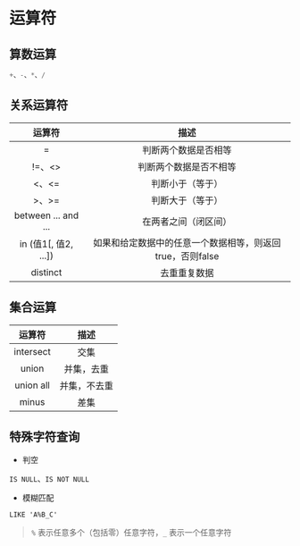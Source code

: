 # 运算符

##  算数运算

```sql
+、-、*、/
```

## 关系运算符

|        运算符        |                           描述                            |
| :------------------: | :-------------------------------------------------------: |
|          =           |                   判断两个数据是否相等                    |
|        !=、<>        |                  判断两个数据是否不相等                   |
|        <、<=         |                     判断小于（等于）                      |
|        >、>=         |                     判断大于（等于）                      |
| between ... and ...  |                   在两者之间（闭区间）                    |
| in (值1[, 值2, ...]) | 如果和给定数据中的任意一个数据相等，则返回true，否则false |
|       distinct       |                       去重重复数据                        |

## 集合运算

|  运算符   |     描述     |
| :-------: | :----------: |
| intersect |     交集     |
|   union   |  并集，去重  |
| union all | 并集，不去重 |
|   minus   |     差集     |

## 特殊字符查询

- 判空

`IS NULL`、`IS NOT NULL`

- 模糊匹配

`LIKE 'A%B_C'`

> `%` 表示任意多个（包括零）任意字符，`_` 表示一个任意字符